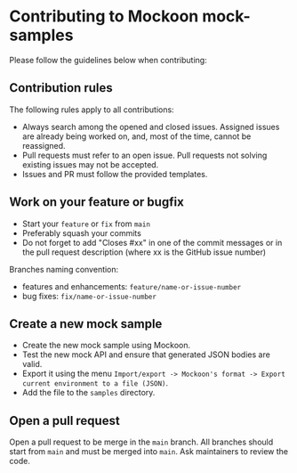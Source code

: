 # Contributing to Mockoon mock-samples

Please follow the guidelines below when contributing:

## Contribution rules

The following rules apply to all contributions:

- Always search among the opened and closed issues. Assigned issues are already being worked on, and, most of the time, cannot be reassigned.
- Pull requests must refer to an open issue. Pull requests not solving existing issues may not be accepted.
- Issues and PR must follow the provided templates.

## Work on your feature or bugfix

- Start your `feature` or `fix` from `main`
- Preferably squash your commits
- Do not forget to add "Closes #xx" in one of the commit messages or in the pull request description (where xx is the GitHub issue number)

Branches naming convention:
- features and enhancements: `feature/name-or-issue-number`
- bug fixes: `fix/name-or-issue-number`

## Create a new mock sample

- Create the new mock sample using Mockoon.
- Test the new mock API and ensure that generated JSON bodies are valid. 
- Export it using the menu `Import/export -> Mockoon's format -> Export current environment to a file (JSON)`.
- Add the file to the `samples` directory.

## Open a pull request

Open a pull request to be merge in the `main` branch. All branches should start from `main` and must be merged into `main`.
Ask maintainers to review the code.
